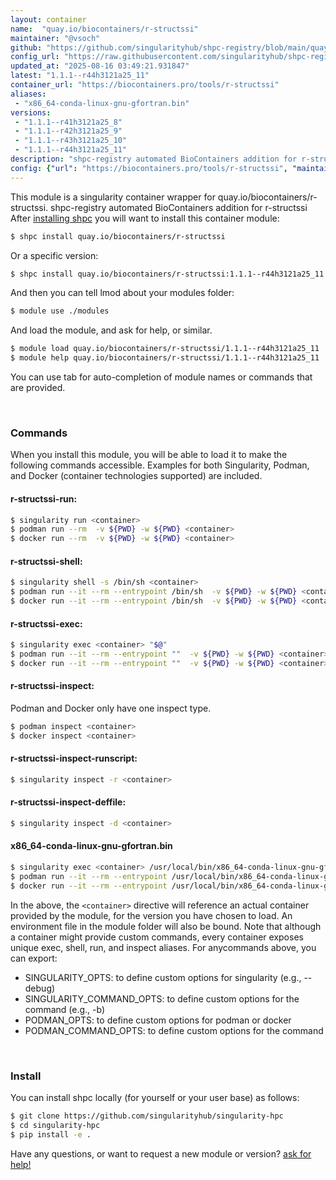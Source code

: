 ```yaml
---
layout: container
name:  "quay.io/biocontainers/r-structssi"
maintainer: "@vsoch"
github: "https://github.com/singularityhub/shpc-registry/blob/main/quay.io/biocontainers/r-structssi/container.yaml"
config_url: "https://raw.githubusercontent.com/singularityhub/shpc-registry/main/quay.io/biocontainers/r-structssi/container.yaml"
updated_at: "2025-08-16 03:49:21.931847"
latest: "1.1.1--r44h3121a25_11"
container_url: "https://biocontainers.pro/tools/r-structssi"
aliases:
 - "x86_64-conda-linux-gnu-gfortran.bin"
versions:
 - "1.1.1--r41h3121a25_8"
 - "1.1.1--r42h3121a25_9"
 - "1.1.1--r43h3121a25_10"
 - "1.1.1--r44h3121a25_11"
description: "shpc-registry automated BioContainers addition for r-structssi"
config: {"url": "https://biocontainers.pro/tools/r-structssi", "maintainer": "@vsoch", "description": "shpc-registry automated BioContainers addition for r-structssi", "latest": {"1.1.1--r44h3121a25_11": "sha256:70c2fda48806e195e2f31d493b92e6e922e5107f0624cebbe0d3790f61d660ef"}, "tags": {"1.1.1--r41h3121a25_8": "sha256:abcd68b8982fc07a9a122df3224efcfdc1d084c361e1a189c66c195e0dabb48b", "1.1.1--r42h3121a25_9": "sha256:8a3104d5e408707a6b72d3791d003916be97d6d1fd2a76971cf00ad5a3f52357", "1.1.1--r43h3121a25_10": "sha256:bd33e18fc7c95e312f18d99186c426db79b450f806d8c65b14ac089c221f7260", "1.1.1--r44h3121a25_11": "sha256:70c2fda48806e195e2f31d493b92e6e922e5107f0624cebbe0d3790f61d660ef"}, "docker": "quay.io/biocontainers/r-structssi", "aliases": {"x86_64-conda-linux-gnu-gfortran.bin": "/usr/local/bin/x86_64-conda-linux-gnu-gfortran.bin"}}
---
```


This module is a singularity container wrapper for quay.io/biocontainers/r-structssi.
shpc-registry automated BioContainers addition for r-structssi
After [installing shpc](#install) you will want to install this container module:


```bash
$ shpc install quay.io/biocontainers/r-structssi
```

Or a specific version:

```bash
$ shpc install quay.io/biocontainers/r-structssi:1.1.1--r44h3121a25_11
```

And then you can tell lmod about your modules folder:

```bash
$ module use ./modules
```

And load the module, and ask for help, or similar.

```bash
$ module load quay.io/biocontainers/r-structssi/1.1.1--r44h3121a25_11
$ module help quay.io/biocontainers/r-structssi/1.1.1--r44h3121a25_11
```

You can use tab for auto-completion of module names or commands that are provided.

<br>

### Commands

When you install this module, you will be able to load it to make the following commands accessible.
Examples for both Singularity, Podman, and Docker (container technologies supported) are included.

#### r-structssi-run:

```bash
$ singularity run <container>
$ podman run --rm  -v ${PWD} -w ${PWD} <container>
$ docker run --rm  -v ${PWD} -w ${PWD} <container>
```

#### r-structssi-shell:

```bash
$ singularity shell -s /bin/sh <container>
$ podman run --it --rm --entrypoint /bin/sh  -v ${PWD} -w ${PWD} <container>
$ docker run --it --rm --entrypoint /bin/sh  -v ${PWD} -w ${PWD} <container>
```

#### r-structssi-exec:

```bash
$ singularity exec <container> "$@"
$ podman run --it --rm --entrypoint ""  -v ${PWD} -w ${PWD} <container> "$@"
$ docker run --it --rm --entrypoint ""  -v ${PWD} -w ${PWD} <container> "$@"
```

#### r-structssi-inspect:

Podman and Docker only have one inspect type.

```bash
$ podman inspect <container>
$ docker inspect <container>
```

#### r-structssi-inspect-runscript:

```bash
$ singularity inspect -r <container>
```

#### r-structssi-inspect-deffile:

```bash
$ singularity inspect -d <container>
```


#### x86_64-conda-linux-gnu-gfortran.bin

```bash
$ singularity exec <container> /usr/local/bin/x86_64-conda-linux-gnu-gfortran.bin
$ podman run --it --rm --entrypoint /usr/local/bin/x86_64-conda-linux-gnu-gfortran.bin   -v ${PWD} -w ${PWD} <container> -c " $@"
$ docker run --it --rm --entrypoint /usr/local/bin/x86_64-conda-linux-gnu-gfortran.bin   -v ${PWD} -w ${PWD} <container> -c " $@"
```



In the above, the `<container>` directive will reference an actual container provided
by the module, for the version you have chosen to load. An environment file in the
module folder will also be bound. Note that although a container
might provide custom commands, every container exposes unique exec, shell, run, and
inspect aliases. For anycommands above, you can export:

 - SINGULARITY_OPTS: to define custom options for singularity (e.g., --debug)
 - SINGULARITY_COMMAND_OPTS: to define custom options for the command (e.g., -b)
 - PODMAN_OPTS: to define custom options for podman or docker
 - PODMAN_COMMAND_OPTS: to define custom options for the command

<br>

### Install

You can install shpc locally (for yourself or your user base) as follows:

```bash
$ git clone https://github.com/singularityhub/singularity-hpc
$ cd singularity-hpc
$ pip install -e .
```

Have any questions, or want to request a new module or version? [ask for help!](https://github.com/singularityhub/singularity-hpc/issues)